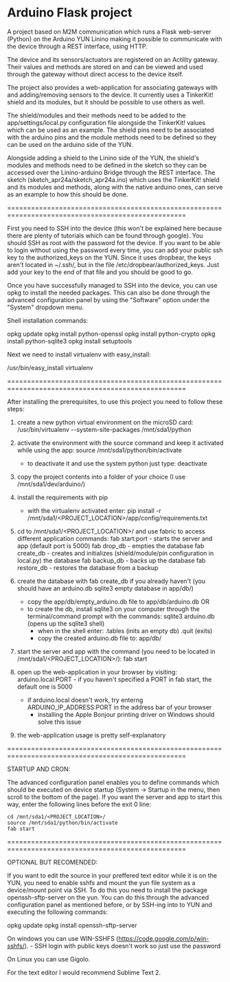Arduino Flask project
=====================

A project based on M2M communication which runs a Flask web-server (Python) on the Arduino YUN Linino making it possible to communicate with the device through a REST interface, using HTTP.

The device and its sensors/actuators are registered on an Actility gateway.
Their values and methods are stored on and can be viewed and used through the gateway without direct access to the device itself.

The project also provides a web-application for associating gateways with and adding/removing sensors to the device.
It currently uses a TinkerKit! shield and its modules, but it should be possible to use others as well.

The shield/modules and their methods need to be added to the app/settings/local.py configuration file alongside the TinkerKit! values which can be used as an example. The shield pins need to be associated with the arduino pins and the module methods need to be defined so they can be used on the arduino side of the YUN.

Alongside adding a shield to the Linino side of the YUN, the shield's modules and methods need to be defined in the sketch so they can be accessed over the Linino-arduino Bridge through the REST interface. The sketch (sketch_apr24a/sketch_apr24a.ino) which uses the TinkerKit! shield and its modules and methods, along with the native arduino ones, can serve as an example to how this should be done.

===================================================================================================

First you need to SSH into the device (this won't be explained here because there are plenty of tutorials which can be found through google).
You should SSH as root with the password fot the device.
If you want to be able to login without using the password every time, you can add your public ssh key to the authorized_keys on the YUN. Since it uses dropbear, the keys aren't located in ~/.ssh/, but in the file /etc/dropbear/authorized_keys. Just add your key to the end of that file and you should be good to go.

Once you have successfully managed to SSH into the device, you can use opkg to install the needed packages. This can also be done through the advanced configuration panel by using the "Software" option under the "System" dropdown menu.

Shell installation commands:

opkg update
opkg install python-openssl
opkg install python-crypto
opkg install python-sqlite3
opkg install setuptools

Next we need to install virtualenv with easy_install:

/usr/bin/easy_install virtualenv

===================================================================================================

After installing the prerequisites, to use this project you need to follow these steps:

1. create a new python virtual environment on the microSD card:
	/usr/bin/virtualenv --system-site-packages /mnt/sda1/python

2. activate the environment with the source command and keep it activated while using the app:
	source /mnt/sda1/python/bin/activate
	- to deactivate it and use the system python just type:
		deactivate

3. copy the project contents into a folder of your choice (I use /mnt/sda1/dev/arduino/)

4. install the requirements with pip
	- with the virtualenv activated enter:
		pip install -r /mnt/sda1/<PROJECT_LOCATION>/app/config/requirements.txt

5. cd to /mnt/sda1/<PROJECT_LOCATION>/ and use fabric to access different application commands:
	fab start:port
		- starts the server and app (default port is 5000)
	fab drop_db
		- empties the database
	fab create_db
		- creates and initializes (shield/module/pin configuration in local.py) the database
	fab backup_db
		- backs up the database
	fab restore_db
		- restores the database from a backup

6. create the database with fab create_db if you already haven't (you should have an arduino.db sqlite3 empty database in app/db/)
	- copy the app/db/empty_arduino.db file to app/db/arduino.db
	OR
	- to create the db, install sqlite3 on your computer through the terminal/command prompt with the commands:
		sqlite3 arduino.db (opens up the sqlite3 shell)
		- when in the shell enter:
			.tables (inits an empty db)
			.quit (exits)
		- copy the created arduino.db file to:
			app/db/

7. start the server and app with the command (you need to be located in /mnt/sda1/<PROJECT_LOCATION>/):
	fab start

8. open up the web-application in your browser by visiting:
	arduino.local:PORT
		- if you haven't specified a PORT in fab start, the default one is 5000
	- if arduino.local doesn't work, try enterng ARDUINO_IP_ADDRESS:PORT in the address bar of your browser
		- installing the Apple Bonjour printing driver on Windows should solve this issue

9. the web-application usage is pretty self-explanatory

===================================================================================================

STARTUP AND CRON:

The advanced configuration panel enables you to define commands which should be executed on device startup (System -> Startup in the menu, then scroll to the bottom of the page).
If you want the server and app to start this way, enter the following lines before the exit 0 line:

	cd /mnt/sda1/<PROJECT_LOCATION>/
	source /mnt/sda1/python/bin/activate
	fab start

===================================================================================================


OPTIONAL BUT RECOMENDED:

If you want to edit the source in your preffered text editor while it is on the YUN, you need to enable sshfs and mount the yun file system as a device/mount point via SSH.
To do this you need to install the package openssh-sftp-server on the yun. You can do this through the advanced configuration panel as mentioned before, or by SSH-ing into to YUN and executing the following commands:

opkg update
opkg install openssh-sftp-server

On windows you can use WIN-SSHFS (https://code.google.com/p/win-sshfs/).
	- SSH login with public keys doesn't work so just use the password

On Linux you can use Gigolo.

For the text editor I would recommend Sublime Text 2.
